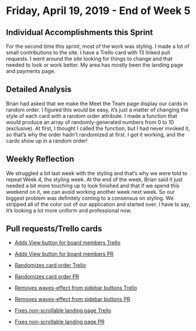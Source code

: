 # Friday, April 19, 2019 - End of Week 5

## Individual Accomplishments this Sprint

For the second time this sprint, most of the work was styling. I made a lot of small contributions to the site. I have a Trello card with 13 linked pull requests. I went around the site looking for things to change and that needed to look or work better. My area has mostly been the landing page and payments page. 

## Detailed Analysis

Brian had asked that we make the Meet the Team page display our cards in random order. I figured this would be easy, it’s just a matter of changing the style of each card with a random order attribute. I made a function that would produce an array of randomly-generated numbers from 0 to 10 (exclusive). At first, I thought I called the function, but I had never invoked it, so that’s why the order hadn’t randomized at first. I got it working, and the cards show up in a random order!

## Weekly Reflection

We struggled a bit last week with the styling and that’s why we were told to repeat Week 4, the styling week. At the end of the week, Brian said it just needed a bit more touching up to look finished and that if we spend this weekend on it, we can avoid working another week next week. So our biggest problem was definitely coming to a consensus on styling. We stripped all of the color out of our application and started over. I have to say, it’s looking a lot more uniform and professional now.

## Pull requests/Trello cards

- [Adds View button for board members Trello](https://trello.com/c/fONa1zbR)
- [Adds View button for board members PR](https://github.com/classroom-angel/labs11_prop_mngmt-FE/pull/234)

- [Randomizes card order Trello](https://trello.com/c/fONa1zbR)
- [Randomizes card order PR](https://github.com/classroom-angel/labs11_prop_mngmt-FE/pull/198)

- [Removes waves-effect from sidebar buttons Trello](https://trello.com/c/fONa1zbR)
- [Removes waves-effect from sidebar buttons PR](https://github.com/classroom-angel/labs11_prop_mngmt-FE/pull/213)

- [Fixes non-scrollable landing page Trello](https://trello.com/c/fONa1zbR)
- [Fixes non-scrollable landing page PR](https://github.com/classroom-angel/labs11_prop_mngmt-FE/pull/220)


